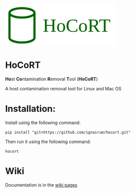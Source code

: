 ![hocort logo](https://github.com/ignasrum/hocort/blob/main/docs/images/logo.png)

# HoCoRT
<strong>Ho</strong>st <strong>Co</strong>ntamination <strong>R</strong>emoval <strong>T</strong>ool (<strong>HoCoRT</strong>)

A host contamination removal tool for Linux and Mac OS

# Installation:

Install using the following command:

```
pip install "git+https://github.com/ignasrum/hocort.git"
```

Then run it using the following command:

```
hocort
```

# Wiki
Documentation is in the [wiki pages](https://github.com/ignasrum/hocort/wiki)
